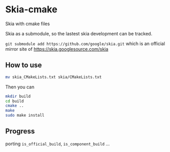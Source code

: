 # Skia-cmake
Skia with cmake files


Skia as a submodule, so the lastest skia development can be tracked.

`git submodule add https://github.com/google/skia.git` which is an official mirror site of https://skia.googlesource.com/skia

## How to use
```sh
mv skia_CMakeLists.txt skia/CMakeLists.txt
```
Then you can
```sh
mkdir build
cd build
cmake ..
make
sudo make install
```

## Progress

porting `is_official_build`, `is_component_build` ...